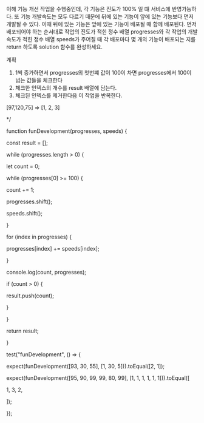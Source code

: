 이해
기능 개선 작업을 수행중인데, 각 기능은 진도가 100% 일 떄 서비스에 반영가능하다.
또 기능 개발속도는 모두 다르기 때문에 뒤에 있는 기능이 앞에 있는 기능보다 먼저 개발될 수 있다.
이때 뒤에 있는 기능은 앞에 있는 기능이 배포될 때 함께 배포된다.
먼저 배포되어야 하는 순서대로 작업의 진도가 적힌 정수 배열 progresses와 각 작업의 개발 속도가 적힌
정수 배열 speeds가 주어질 때 각 배포마다 몇 개의 기능이 배포되는 지를 return 하도록 solution 함수를 완성하세요.

계획
1. 1씩 증가하면서 progresses의 첫번쨰 값이 100이 차면 progresses에서 100이 넘는 값들을 체크한다
2. 체크한 인덱스의 개수를 result 배열에 담는다.
3. 체크된 인덱스를 제거한다음 이 작업을 반복한다.

  

[97,120,75] => [1, 2, 3]

  

*/

function funDevelopment(progresses, speeds) {

const result = [];

while (progresses.length > 0) {

let count = 0;

while (progresses[0] >= 100) {

count += 1;

progresses.shift();

speeds.shift();

}

for (index in progresses) {

progresses[index] += speeds[index];

}

console.log(count, progresses);

if (count > 0) {

result.push(count);

}

}

return result;

}

  

test("funDevelopment", () => {

expect(funDevelopment([93, 30, 55], [1, 30, 5])).toEqual([2, 1]);

expect(funDevelopment([95, 90, 99, 99, 80, 99], [1, 1, 1, 1, 1, 1])).toEqual([

1, 3, 2,

]);

});